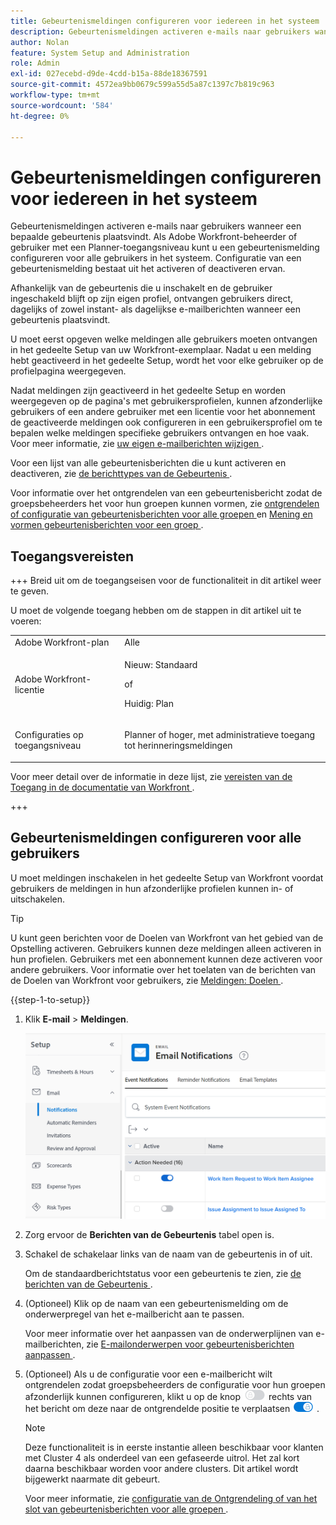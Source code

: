 ```yaml
---
title: Gebeurtenismeldingen configureren voor iedereen in het systeem
description: Gebeurtenismeldingen activeren e-mails naar gebruikers wanneer een bepaalde gebeurtenis plaatsvindt. Als Adobe Workfront-beheerder of gebruiker met een Planner-toegangsniveau kunt u een gebeurtenismelding configureren voor alle gebruikers in het systeem. Configuratie van een gebeurtenismelding bestaat uit het activeren of deactiveren ervan.
author: Nolan
feature: System Setup and Administration
role: Admin
exl-id: 027ecebd-d9de-4cdd-b15a-88de18367591
source-git-commit: 4572ea9bb0679c599a55d5a87c1397c7b819c963
workflow-type: tm+mt
source-wordcount: '584'
ht-degree: 0%

---
```


# Gebeurtenismeldingen configureren voor iedereen in het systeem

<!-- Audited: 1/2024 -->

<!--DON'T DELETE, DRAFT OR HIDE THIS ARTICLE. IT IS LINKED TO THE PRODUCT, THROUGH THE CONTEXT SENSITIVE HELP LINKS-->

Gebeurtenismeldingen activeren e-mails naar gebruikers wanneer een bepaalde gebeurtenis plaatsvindt. Als Adobe Workfront-beheerder of gebruiker met een Planner-toegangsniveau kunt u een gebeurtenismelding configureren voor alle gebruikers in het systeem. Configuratie van een gebeurtenismelding bestaat uit het activeren of deactiveren ervan.

<!--Alina annotation on the word "all" in 2nd sentence: abive, drafted and remains QS only-->

Afhankelijk van de gebeurtenis die u inschakelt en de gebruiker ingeschakeld blijft op zijn eigen profiel, ontvangen gebruikers direct, dagelijks of zowel instant- als dagelijkse e-mailberichten wanneer een gebeurtenis plaatsvindt.

U moet eerst opgeven welke meldingen alle gebruikers moeten ontvangen in het gedeelte Setup van uw Workfront-exemplaar. Nadat u een melding hebt geactiveerd in het gedeelte Setup, wordt het voor elke gebruiker op de profielpagina weergegeven.

Nadat meldingen zijn geactiveerd in het gedeelte Setup en worden weergegeven op de pagina&#39;s met gebruikersprofielen, kunnen afzonderlijke gebruikers of een andere gebruiker met een licentie voor het abonnement de geactiveerde meldingen ook configureren in een gebruikersprofiel om te bepalen welke meldingen specifieke gebruikers ontvangen en hoe vaak. Voor meer informatie, zie [ uw eigen e-mailberichten wijzigen ](../../../workfront-basics/using-notifications/activate-or-deactivate-your-own-event-notifications.md).

Voor een lijst van alle gebeurtenisberichten die u kunt activeren en deactiveren, zie [ de berichttypes van de Gebeurtenis ](../../../administration-and-setup/manage-workfront/emails/event-notifications-available-in-wf.md).

Voor informatie over het ontgrendelen van een gebeurtenisbericht zodat de groepsbeheerders het voor hun groepen kunnen vormen, zie [ ontgrendelen of configuratie van gebeurtenisberichten voor alle groepen ](../../../administration-and-setup/manage-workfront/emails/unlock-configuration-of-event-notifications-for-groups.md) en [ Mening en vormen gebeurtenisberichten voor een groep ](../../../administration-and-setup/manage-groups/create-and-manage-groups/view-and-configure-event-notifications-group.md).

## Toegangsvereisten

+++ Breid uit om de toegangseisen voor de functionaliteit in dit artikel weer te geven.

U moet de volgende toegang hebben om de stappen in dit artikel uit te voeren:

<table style="table-layout:auto"> 
 <col> 
 <col> 
 <tbody> 
  <tr> 
   <td role="rowheader">Adobe Workfront-plan</td> 
   <td>Alle</td> 
  </tr> 
  <tr> 
   <td role="rowheader">Adobe Workfront-licentie</td> 
   <td> <p>Nieuw: Standaard</p>
 <p>of</p> 
<p>Huidig: Plan</p> 
</td> 
  </tr> 
  <tr> 
   <td role="rowheader">Configuraties op toegangsniveau</td> 
   <td> <p>Planner of hoger, met administratieve toegang tot herinneringsmeldingen</p> </td> 
  </tr> 
 </tbody> 
</table>

Voor meer detail over de informatie in deze lijst, zie [ vereisten van de Toegang in de documentatie van Workfront ](/help/quicksilver/administration-and-setup/add-users/access-levels-and-object-permissions/access-level-requirements-in-documentation.md).

+++

## Gebeurtenismeldingen configureren voor alle gebruikers

U moet meldingen inschakelen in het gedeelte Setup van Workfront voordat gebruikers de meldingen in hun afzonderlijke profielen kunnen in- of uitschakelen.

>[!TIP]
>
>U kunt geen berichten voor de Doelen van Workfront van het gebied van de Opstelling activeren. Gebruikers kunnen deze meldingen alleen activeren in hun profielen. Gebruikers met een abonnement kunnen deze activeren voor andere gebruikers. Voor informatie over het toelaten van de berichten van de Doelen van Workfront voor gebruikers, zie [ Meldingen: Doelen ](../../../workfront-basics/using-notifications/notifications-goals.md).

{{step-1-to-setup}}

1. Klik **E-mail** > **Meldingen**.

   ![](assets/notifications-area-under-setup-emails.png)


1. Zorg ervoor de **Berichten van de Gebeurtenis** tabel open is.
1. Schakel de schakelaar links van de naam van de gebeurtenis in of uit.

   Om de standaardberichtstatus voor een gebeurtenis te zien, zie [ de berichten van de Gebeurtenis ](../../../workfront-basics/using-notifications/event-notifications.md).

1. (Optioneel) Klik op de naam van een gebeurtenismelding om de onderwerpregel van het e-mailbericht aan te passen.

   Voor meer informatie over het aanpassen van de onderwerplijnen van e-mailberichten, zie [ E-mailonderwerpen voor gebeurtenisberichten aanpassen ](../../../administration-and-setup/manage-workfront/emails/custom-email-subjects-event-notification.md).

1. (Optioneel) Als u de configuratie voor een e-mailbericht wilt ontgrendelen zodat groepsbeheerders de configuratie voor hun groepen afzonderlijk kunnen configureren, klikt u op de knop ![](assets/lock-toggle-button.png) rechts van het bericht om deze naar de ontgrendelde positie te verplaatsen ![](assets/unlock-toggle-button.png) .

   >[!NOTE]
   >
   >Deze functionaliteit is in eerste instantie alleen beschikbaar voor klanten met Cluster 4 als onderdeel van een gefaseerde uitrol. Het zal kort daarna beschikbaar worden voor andere clusters. Dit artikel wordt bijgewerkt naarmate dit gebeurt.

   Voor meer informatie, zie [ configuratie van de Ontgrendeling of van het slot van gebeurtenisberichten voor alle groepen ](../../../administration-and-setup/manage-workfront/emails/unlock-configuration-of-event-notifications-for-groups.md).
